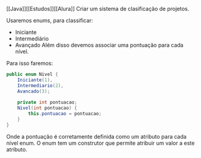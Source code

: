 [[Java]][[Estudos]][[Alura]]
Criar um sistema de clasificação de projetos.

Usaremos enums, para classificar:
- Iniciante
- Intermediário
- Avançado
Além disso devemos associar uma pontuação para cada nível.

Para isso faremos:

```java
public enum Nivel {
    Iniciante(1), 
    Intermediario(2), 
    Avancado(3);
    
    private int pontuacao;
    Nivel(int pontuacao) {
        this.pontuacao = pontuacao;
    }
}
```

Onde a pontuação é corretamente definida como um atributo para cada nível enum.
O enum tem um construtor que permite atribuir um valor a este atributo.